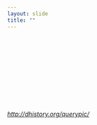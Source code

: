 ```yaml
---
layout: slide
title: ""
---
```


<section>
<iframe class="stretch" frameborder="0" marginheight="0" marginwidth="0" data-src="http://dhistory.org/querypic/"></iframe>
<h6><a class="external" href="http://dhistory.org/querypic/">http://dhistory.org/querypic/</a></h6>
</section>
